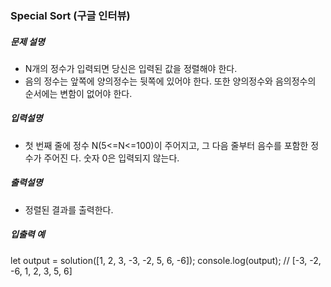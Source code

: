 ### Special Sort (구글 인터뷰)

##### 문제 설명

- N개의 정수가 입력되면 당신은 입력된 값을 정렬해야 한다.
- 음의 정수는 앞쪽에 양의정수는 뒷쪽에 있어야 한다. 또한 양의정수와 음의정수의 순서에는 변함이 없어야 한다.

##### 입력설명

- 첫 번째 줄에 정수 N(5<=N<=100)이 주어지고, 그 다음 줄부터 음수를 포함한 정수가 주어진 다. 숫자 0은 입력되지 않는다.

##### 출력설명

- 정렬된 결과를 출력한다.

##### 입출력 예

let output = solution([1, 2, 3, -3, -2, 5, 6, -6]);
console.log(output); // [-3, -2, -6, 1, 2, 3, 5, 6]
